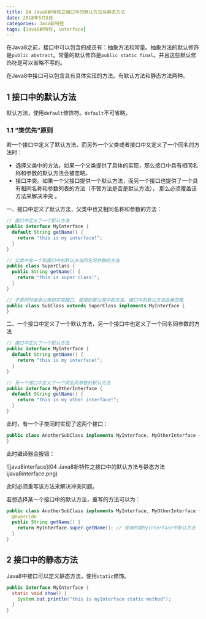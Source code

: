 ```yaml
---
title: 04 Java8新特性之接口中的默认方法与静态方法
date: 2018年5月5日
categories: Java新特性
tags: [Java8新特性, interface]
---
```


在Java8之前，接口中可以包含的成员有：抽象方法和常量。抽象方法的默认修饰是`public abstract`。常量的默认修饰是`public static final`。并且这些默认修饰符是可以省略不写的。

在Java8中接口可以包含具有具体实现的方法。有默认方法和静态方法两种。

<!-- more -->

## 1 接口中的默认方法

默认方法，使用`default`修饰符。`default`不可省略。

### 1.1 “类优先”原则

若一个接口中定义了默认方法。而另外一个父类或者接口中又定义了一个同名的方法时：

- 选择父类中的方法。如果一个父类提供了具体的实现，那么接口中具有相同名称和参数的默认方法会被忽略。 
- 接口冲突。如果一个父接口提供一个默认方法，而另一个接口也提供了一个具有相同名称和参数列表的方法（不管方法是否是默认方法）， 那么必须覆盖该方法来解决冲突 。

一、接口中定义了默认方法，父类中也又相同名称和参数的方法：

```java
// 接口中定义了一个默认方法
public interface MyInterface {
  default String getName() {
    return "this is my interface!";
  }
}

// 父类中有一个和接口中的默认方法同名同参数的方法
public class SuperClass {
  public String getName() {
    return "this is super class!";
  }
}

// 子类同时继承父类和实现接口，使用的是父类中的方法，接口中的默认方法会被忽略
public class SubClass extends SuperClass implements MyInterface {    
}
```

二、一个接口中定义了一个默认方法，另一个接口中也定义了一个同名同参数的方法

```java
// 接口中定义了一个默认方法
public interface MyInterface {
  default String getName() {
    return "this is my interface!";
  }
}

// 另一个接口中定义了一个同名同参数的默认方法
public interface MyOtherInterface {
  default String getName() {
    return "this is my other interface!";
  }
}
```

此时，有一个子类同时实现了这两个接口：

```java
public class AnotherSubClass implements MyInterface, MyOtherInterface {
}
```

此时编译器会报错：

![java8interface](04 Java8新特性之接口中的默认方法与静态方法\java8interface.png)

此时必须重写该方法来解决冲突问题。

若想选择某一个接口中的默认方法，重写的方法可以为：

```java
public class AnotherSubClass implements MyInterface, MyOtherInterface {
  @Override
  public String getName() {
    return MyInterface.super.getName(); // 使用的是MyInterface中默认方法
  }
}
```

## 2 接口中的静态方法

Java8中接口可以定义静态方法，使用`static`修饰。

```java
public interface MyInterface {
  static void show() {
    System.out.println("this is myInterface static method");
  }
}
```


